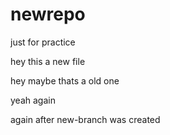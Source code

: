 # newrepo
just for practice


hey this a new file

hey maybe thats a old one

yeah again


again after new-branch was created

